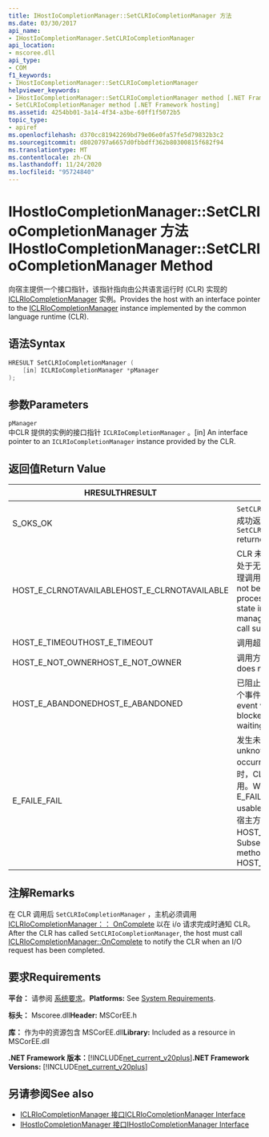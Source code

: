 ```yaml
---
title: IHostIoCompletionManager::SetCLRIoCompletionManager 方法
ms.date: 03/30/2017
api_name:
- IHostIoCompletionManager.SetCLRIoCompletionManager
api_location:
- mscoree.dll
api_type:
- COM
f1_keywords:
- IHostIoCompletionManager::SetCLRIoCompletionManager
helpviewer_keywords:
- IHostIoCompletionManager::SetCLRIoCompletionManager method [.NET Framework hosting]
- SetCLRIoCompletionManager method [.NET Framework hosting]
ms.assetid: 4254bb01-3a14-4f34-a3be-60ff1f5072b5
topic_type:
- apiref
ms.openlocfilehash: d370cc81942269bd79e06e0fa57fe5d79832b3c2
ms.sourcegitcommit: d8020797a6657d0fbbdff362b80300815f682f94
ms.translationtype: MT
ms.contentlocale: zh-CN
ms.lasthandoff: 11/24/2020
ms.locfileid: "95724840"
---
```

# <a name="ihostiocompletionmanagersetclriocompletionmanager-method"></a><span data-ttu-id="ac919-102">IHostIoCompletionManager::SetCLRIoCompletionManager 方法</span><span class="sxs-lookup"><span data-stu-id="ac919-102">IHostIoCompletionManager::SetCLRIoCompletionManager Method</span></span>

<span data-ttu-id="ac919-103">向宿主提供一个接口指针，该指针指向由公共语言运行时 (CLR) 实现的 [ICLRIoCompletionManager](iclriocompletionmanager-interface.md) 实例。</span><span class="sxs-lookup"><span data-stu-id="ac919-103">Provides the host with an interface pointer to the [ICLRIoCompletionManager](iclriocompletionmanager-interface.md) instance implemented by the common language runtime (CLR).</span></span>  
  
## <a name="syntax"></a><span data-ttu-id="ac919-104">语法</span><span class="sxs-lookup"><span data-stu-id="ac919-104">Syntax</span></span>  
  
```cpp  
HRESULT SetCLRIoCompletionManager (  
    [in] ICLRIoCompletionManager *pManager  
);  
```  
  
## <a name="parameters"></a><span data-ttu-id="ac919-105">参数</span><span class="sxs-lookup"><span data-stu-id="ac919-105">Parameters</span></span>  

 `pManager`  
 <span data-ttu-id="ac919-106">中CLR 提供的实例的接口指针 `ICLRIoCompletionManager` 。</span><span class="sxs-lookup"><span data-stu-id="ac919-106">[in] An interface pointer to an `ICLRIoCompletionManager` instance provided by the CLR.</span></span>  
  
## <a name="return-value"></a><span data-ttu-id="ac919-107">返回值</span><span class="sxs-lookup"><span data-stu-id="ac919-107">Return Value</span></span>  
  
|<span data-ttu-id="ac919-108">HRESULT</span><span class="sxs-lookup"><span data-stu-id="ac919-108">HRESULT</span></span>|<span data-ttu-id="ac919-109">说明</span><span class="sxs-lookup"><span data-stu-id="ac919-109">Description</span></span>|  
|-------------|-----------------|  
|<span data-ttu-id="ac919-110">S_OK</span><span class="sxs-lookup"><span data-stu-id="ac919-110">S_OK</span></span>|<span data-ttu-id="ac919-111">`SetCLRIoCompletionManager` 已成功返回。</span><span class="sxs-lookup"><span data-stu-id="ac919-111">`SetCLRIoCompletionManager` returned successfully.</span></span>|  
|<span data-ttu-id="ac919-112">HOST_E_CLRNOTAVAILABLE</span><span class="sxs-lookup"><span data-stu-id="ac919-112">HOST_E_CLRNOTAVAILABLE</span></span>|<span data-ttu-id="ac919-113">CLR 未加载到进程中，或 CLR 处于无法运行托管代码或成功处理调用的状态。</span><span class="sxs-lookup"><span data-stu-id="ac919-113">The CLR has not been loaded into a process, or the CLR is in a state in which it cannot run managed code or process the call successfully.</span></span>|  
|<span data-ttu-id="ac919-114">HOST_E_TIMEOUT</span><span class="sxs-lookup"><span data-stu-id="ac919-114">HOST_E_TIMEOUT</span></span>|<span data-ttu-id="ac919-115">调用超时。</span><span class="sxs-lookup"><span data-stu-id="ac919-115">The call timed out.</span></span>|  
|<span data-ttu-id="ac919-116">HOST_E_NOT_OWNER</span><span class="sxs-lookup"><span data-stu-id="ac919-116">HOST_E_NOT_OWNER</span></span>|<span data-ttu-id="ac919-117">调用方不拥有该锁。</span><span class="sxs-lookup"><span data-stu-id="ac919-117">The caller does not own the lock.</span></span>|  
|<span data-ttu-id="ac919-118">HOST_E_ABANDONED</span><span class="sxs-lookup"><span data-stu-id="ac919-118">HOST_E_ABANDONED</span></span>|<span data-ttu-id="ac919-119">已阻止的线程或纤程正在等待某个事件时，该事件被取消。</span><span class="sxs-lookup"><span data-stu-id="ac919-119">An event was canceled while a blocked thread or fiber was waiting on it.</span></span>|  
|<span data-ttu-id="ac919-120">E_FAIL</span><span class="sxs-lookup"><span data-stu-id="ac919-120">E_FAIL</span></span>|<span data-ttu-id="ac919-121">发生未知的灾难性故障。</span><span class="sxs-lookup"><span data-stu-id="ac919-121">An unknown catastrophic failure occurred.</span></span> <span data-ttu-id="ac919-122">当方法返回 E_FAIL 时，CLR 在该进程内将不再可用。</span><span class="sxs-lookup"><span data-stu-id="ac919-122">When a method returns E_FAIL, the CLR is no longer usable within the process.</span></span> <span data-ttu-id="ac919-123">对宿主方法的后续调用会返回 HOST_E_CLRNOTAVAILABLE。</span><span class="sxs-lookup"><span data-stu-id="ac919-123">Subsequent calls to hosting methods return HOST_E_CLRNOTAVAILABLE.</span></span>|  
  
## <a name="remarks"></a><span data-ttu-id="ac919-124">注解</span><span class="sxs-lookup"><span data-stu-id="ac919-124">Remarks</span></span>  

 <span data-ttu-id="ac919-125">在 CLR 调用后 `SetCLRIoCompletionManager` ，主机必须调用 [ICLRIoCompletionManager：： OnComplete](iclriocompletionmanager-oncomplete-method.md) 以在 i/o 请求完成时通知 CLR。</span><span class="sxs-lookup"><span data-stu-id="ac919-125">After the CLR has called `SetCLRIoCompletionManager`, the host must call [ICLRIoCompletionManager::OnComplete](iclriocompletionmanager-oncomplete-method.md) to notify the CLR when an I/O request has been completed.</span></span>  
  
## <a name="requirements"></a><span data-ttu-id="ac919-126">要求</span><span class="sxs-lookup"><span data-stu-id="ac919-126">Requirements</span></span>  

 <span data-ttu-id="ac919-127">**平台：** 请参阅 [系统要求](../../get-started/system-requirements.md)。</span><span class="sxs-lookup"><span data-stu-id="ac919-127">**Platforms:** See [System Requirements](../../get-started/system-requirements.md).</span></span>  
  
 <span data-ttu-id="ac919-128">**标头：** Mscoree.dll</span><span class="sxs-lookup"><span data-stu-id="ac919-128">**Header:** MSCorEE.h</span></span>  
  
 <span data-ttu-id="ac919-129">**库：** 作为中的资源包含 MSCorEE.dll</span><span class="sxs-lookup"><span data-stu-id="ac919-129">**Library:** Included as a resource in MSCorEE.dll</span></span>  
  
 <span data-ttu-id="ac919-130">**.NET Framework 版本：**[!INCLUDE[net_current_v20plus](../../../../includes/net-current-v20plus-md.md)]</span><span class="sxs-lookup"><span data-stu-id="ac919-130">**.NET Framework Versions:** [!INCLUDE[net_current_v20plus](../../../../includes/net-current-v20plus-md.md)]</span></span>  
  
## <a name="see-also"></a><span data-ttu-id="ac919-131">另请参阅</span><span class="sxs-lookup"><span data-stu-id="ac919-131">See also</span></span>

- [<span data-ttu-id="ac919-132">ICLRIoCompletionManager 接口</span><span class="sxs-lookup"><span data-stu-id="ac919-132">ICLRIoCompletionManager Interface</span></span>](iclriocompletionmanager-interface.md)
- [<span data-ttu-id="ac919-133">IHostIoCompletionManager 接口</span><span class="sxs-lookup"><span data-stu-id="ac919-133">IHostIoCompletionManager Interface</span></span>](ihostiocompletionmanager-interface.md)
